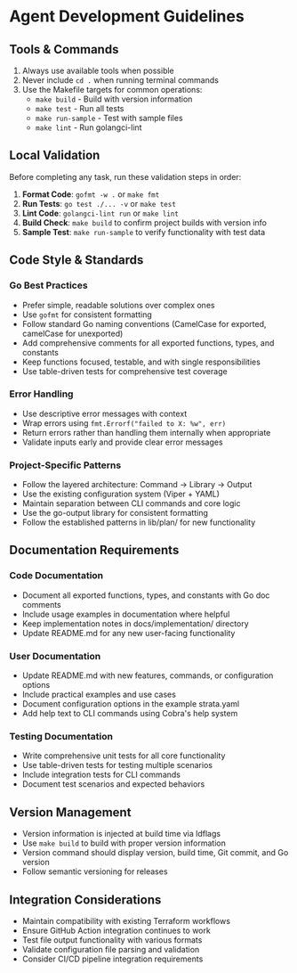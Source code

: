 # Agent Development Guidelines

## Tools & Commands

1. Always use available tools when possible
2. Never include `cd .` when running terminal commands
3. Use the Makefile targets for common operations:
   - `make build` - Build with version information
   - `make test` - Run all tests
   - `make run-sample` - Test with sample files
   - `make lint` - Run golangci-lint

## Local Validation

Before completing any task, run these validation steps in order:

1. **Format Code**: `gofmt -w .` or `make fmt`
2. **Run Tests**: `go test ./... -v` or `make test`
3. **Lint Code**: `golangci-lint run` or `make lint`
4. **Build Check**: `make build` to confirm project builds with version info
5. **Sample Test**: `make run-sample` to verify functionality with test data

## Code Style & Standards

### Go Best Practices
- Prefer simple, readable solutions over complex ones
- Use `gofmt` for consistent formatting
- Follow standard Go naming conventions (CamelCase for exported, camelCase for unexported)
- Add comprehensive comments for all exported functions, types, and constants
- Keep functions focused, testable, and with single responsibilities
- Use table-driven tests for comprehensive test coverage

### Error Handling
- Use descriptive error messages with context
- Wrap errors using `fmt.Errorf("failed to X: %w", err)`
- Return errors rather than handling them internally when appropriate
- Validate inputs early and provide clear error messages

### Project-Specific Patterns
- Follow the layered architecture: Command → Library → Output
- Use the existing configuration system (Viper + YAML)
- Maintain separation between CLI commands and core logic
- Use the go-output library for consistent formatting
- Follow the established patterns in lib/plan/ for new functionality

## Documentation Requirements

### Code Documentation
- Document all exported functions, types, and constants with Go doc comments
- Include usage examples in documentation where helpful
- Keep implementation notes in docs/implementation/ directory
- Update README.md for any new user-facing functionality

### User Documentation
- Update README.md with new features, commands, or configuration options
- Include practical examples and use cases
- Document configuration options in the example strata.yaml
- Add help text to CLI commands using Cobra's help system

### Testing Documentation
- Write comprehensive unit tests for all core functionality
- Use table-driven tests for testing multiple scenarios
- Include integration tests for CLI commands
- Document test scenarios and expected behaviors

## Version Management

- Version information is injected at build time via ldflags
- Use `make build` to build with proper version information
- Version command should display version, build time, Git commit, and Go version
- Follow semantic versioning for releases

## Integration Considerations

- Maintain compatibility with existing Terraform workflows
- Ensure GitHub Action integration continues to work
- Test file output functionality with various formats
- Validate configuration file parsing and validation
- Consider CI/CD pipeline integration requirements